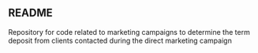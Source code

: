 ## README

Repository for code related to marketing campaigns to determine the term deposit from clients contacted during the direct marketing campaign